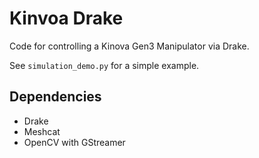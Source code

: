 # Kinvoa Drake

Code for controlling a Kinova Gen3 Manipulator via Drake.

See `simulation_demo.py` for a simple example.

## Dependencies

- Drake
- Meshcat
- OpenCV with GStreamer
